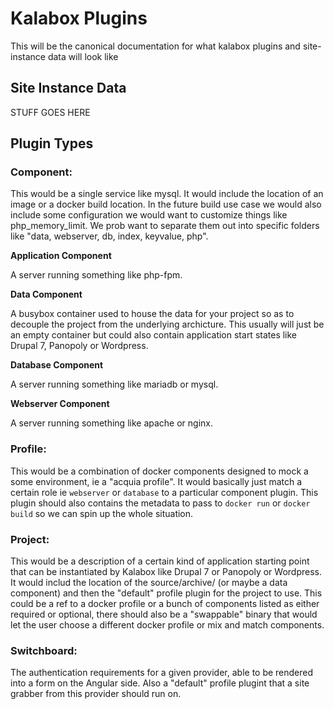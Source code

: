 # Kalabox Plugins

This will be the canonical documentation for what kalabox plugins and site-instance data will look like

## Site Instance Data

STUFF GOES HERE

## Plugin Types

### Component:

This would be a single service like mysql. It would include the location of an image or a docker build location. In the future build use case we would also include some configuration we would want to customize things like php_memory_limit. We prob want to separate them out into specific folders like "data, webserver, db, index, keyvalue, php".

**Application Component**

A server running something like php-fpm.

**Data Component**

A busybox container used to house the data for your project so as to decouple the project from the underlying archicture. This usually will just be an empty container but could also contain application start states like Drupal 7, Panopoly or Wordpress.

**Database Component**

A server running something like mariadb or mysql.

**Webserver Component**

A server running something like apache or nginx.

### Profile:

This would be a combination of docker components designed to mock a some environment, ie a "acquia profile". It would basically just match a certain role ie `webserver` or `database` to a particular component plugin. This plugin should also contains the metadata to pass to `docker run` or `docker build` so we can spin up the whole situation.

### Project:

This would be a description of a certain kind of application starting point that can be instantiated by Kalabox like Drupal 7 or Panopoly or Wordpress. It would includ the location of the source/archive/ (or maybe a data component) and then the "default" profile plugin for the project to use. This could be a ref to a docker profile or a bunch of components listed as either required or optional, there should also be a "swappable" binary that would let the user choose a different docker profile or mix and match components.

### Switchboard:

The authentication requirements for a given provider, able to be rendered into a form on the Angular side. Also a "default" profile plugint that a site grabber from this provider should run on.
